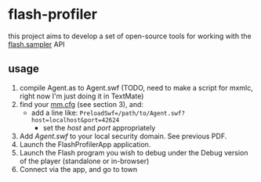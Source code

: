 flash-profiler
==============

this project aims to develop a set of open-source tools for working with the 
[flash.sampler](http://livedocs.adobe.com/flash/9.0/ActionScriptLangRefV3/flash/sampler/package-detail.html) API


usage
-----

1. compile Agent.as to Agent.swf (TODO, need to make a script for mxmlc, right now I'm just doing it in TextMate)
2. find your [mm.cfg](http://www.adobe.com/devnet/flashplayer/articles/flash_player_admin_guide/flash_player_admin_guide.pdf) (see section 3), and:
    * add a line like: `PreloadSwf=/path/to/Agent.swf?host=localhost&port=42624`
        * set the _host_ and _port_ appropriately
3. Add *Agent.swf* to your local security domain. See previous PDF.    
4. Launch the FlashProfilerApp application.
5. Launch the Flash program you wish to debug under the Debug version of the player (standalone or in-browser)
6. Connect via the app, and go to town
